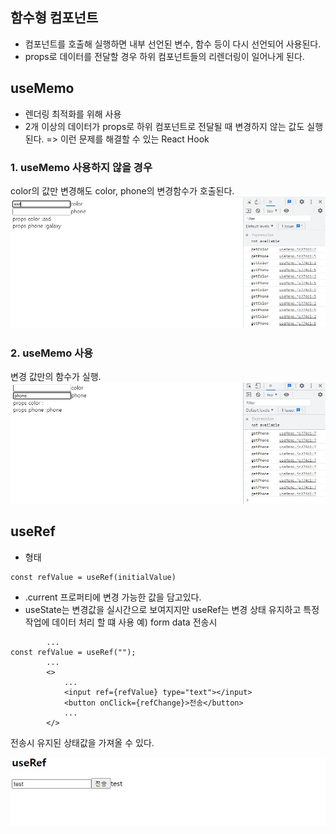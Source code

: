 ## 함수형 컴포넌트
- 컴포넌트를 호출해 실행하면 내부 선언된 변수, 함수 등이 다시 선언되어 사용된다.
- props로 데이터를 전달할 경우 하위 컴포넌트들의 리렌더링이 일어나게 된다.

## useMemo
- 렌더링 최적화를 위해 사용
- 2개 이상의 데이터가 props로 하위 컴포넌트로 전달될 때 변경하지 않는 값도 실행된다.
=> 이런 문제를 해결할 수 있는 React Hook

### 1. useMemo 사용하지 않을 경우
color의 값만 변경해도 color, phone의 변경함수가 호출된다.
![](https://github.com/jaehyun0122/TIL/blob/master/react-hook/asset/beforeMemo.jpg)
### 2. useMemo 사용
변경 값만의 함수가 실행.
![](https://github.com/jaehyun0122/TIL/blob/master/react-hook/asset/afterMemo.jpg)

## useRef
- 형태
```
const refValue = useRef(initialValue)
```
- .current 프로퍼티에 변경 가능한 값을 담고있다.
- useState는 변경값을 실시간으로 보여지지만 useRef는 변경 상태 유지하고 특정 작업에 데이터 처리 할 떄 사용
예) form data 전송시
```
        ...
const refValue = useRef("");
        ...
        <>
            ...
            <input ref={refValue} type="text"></input>
            <button onClick={refChange}>전송</button>
            ...
        </>
```
전송시 유지된 상태값을 가져올 수 있다.

![](https://github.com/jaehyun0122/TIL/blob/master/react-hook/asset/useRef.jpg)